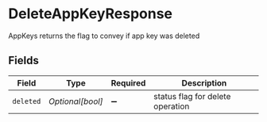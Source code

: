 # DeleteAppKeyResponse

AppKeys returns the flag to convey if app key was deleted


## Fields

| Field                            | Type                             | Required                         | Description                      |
| -------------------------------- | -------------------------------- | -------------------------------- | -------------------------------- |
| `deleted`                        | *Optional[bool]*                 | :heavy_minus_sign:               | status flag for delete operation |